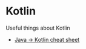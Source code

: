 # Kotlin

Useful things about Kotlin 


* [Java -> Kotlin cheat sheet](https://github.com/MindorksOpenSource/from-java-to-kotlin)
